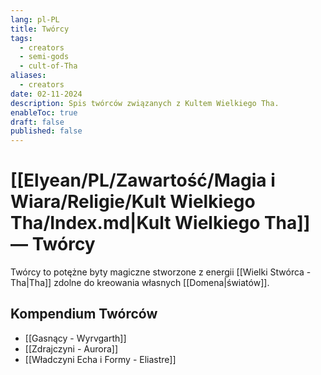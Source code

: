 ```yaml
---
lang: pl-PL
title: Twórcy
tags:
  - creators
  - semi-gods
  - cult-of-Tha
aliases:
  - creators
date: 02-11-2024
description: Spis twórców związanych z Kultem Wielkiego Tha.
enableToc: true
draft: false
published: false
---
```

# [[Elyean/PL/Zawartość/Magia i Wiara/Religie/Kult Wielkiego Tha/Index.md|Kult Wielkiego Tha]] — Twórcy

Twórcy to potężne byty magiczne stworzone z energii [[Wielki Stwórca - Tha|Tha]] zdolne do kreowania własnych [[Domena|światów]].

## Kompendium Twórców

- [[Gasnący - Wyrvgarth]]
- [[Zdrajczyni - Aurora]]
- [[Władczyni Echa i Formy - Eliastre]]